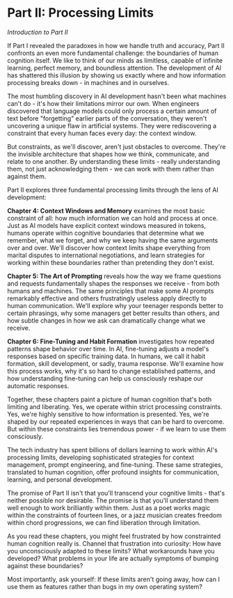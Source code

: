 # Part II: Processing Limits

*Introduction to Part II*

If Part I revealed the paradoxes in how we handle truth and accuracy, Part II confronts an even more fundamental challenge: the boundaries of human cognition itself. We like to think of our minds as limitless, capable of infinite learning, perfect memory, and boundless attention. The development of AI has shattered this illusion by showing us exactly where and how information processing breaks down - in machines and in ourselves.

The most humbling discovery in AI development hasn't been what machines can't do - it's how their limitations mirror our own. When engineers discovered that language models could only process a certain amount of text before "forgetting" earlier parts of the conversation, they weren't uncovering a unique flaw in artificial systems. They were rediscovering a constraint that every human faces every day: the context window.

But constraints, as we'll discover, aren't just obstacles to overcome. They're the invisible architecture that shapes how we think, communicate, and relate to one another. By understanding these limits - really understanding them, not just acknowledging them - we can work with them rather than against them.

Part II explores three fundamental processing limits through the lens of AI development:

**Chapter 4: Context Windows and Memory** examines the most basic constraint of all: how much information we can hold and process at once. Just as AI models have explicit context windows measured in tokens, humans operate within cognitive boundaries that determine what we remember, what we forget, and why we keep having the same arguments over and over. We'll discover how context limits shape everything from marital disputes to international negotiations, and learn strategies for working within these boundaries rather than pretending they don't exist.

**Chapter 5: The Art of Prompting** reveals how the way we frame questions and requests fundamentally shapes the responses we receive - from both humans and machines. The same principles that make some AI prompts remarkably effective and others frustratingly useless apply directly to human communication. We'll explore why your teenager responds better to certain phrasings, why some managers get better results than others, and how subtle changes in how we ask can dramatically change what we receive.

**Chapter 6: Fine-Tuning and Habit Formation** investigates how repeated patterns shape behavior over time. In AI, fine-tuning adjusts a model's responses based on specific training data. In humans, we call it habit formation, skill development, or sadly, trauma response. We'll examine how this process works, why it's so hard to change established patterns, and how understanding fine-tuning can help us consciously reshape our automatic responses.

Together, these chapters paint a picture of human cognition that's both limiting and liberating. Yes, we operate within strict processing constraints. Yes, we're highly sensitive to how information is presented. Yes, we're shaped by our repeated experiences in ways that can be hard to overcome. But within these constraints lies tremendous power - if we learn to use them consciously.

The tech industry has spent billions of dollars learning to work within AI's processing limits, developing sophisticated strategies for context management, prompt engineering, and fine-tuning. These same strategies, translated to human cognition, offer profound insights for communication, learning, and personal development.

The promise of Part II isn't that you'll transcend your cognitive limits - that's neither possible nor desirable. The promise is that you'll understand them well enough to work brilliantly within them. Just as a poet works magic within the constraints of fourteen lines, or a jazz musician creates freedom within chord progressions, we can find liberation through limitation.

As you read these chapters, you might feel frustrated by how constrainted human cognition really is. Channel that frustration into curiosity: How have you unconsciously adapted to these limits? What workarounds have you developed? What problems in your life are actually symptoms of bumping against these boundaries?

Most importantly, ask yourself: If these limits aren't going away, how can I use them as features rather than bugs in my own operating system?
